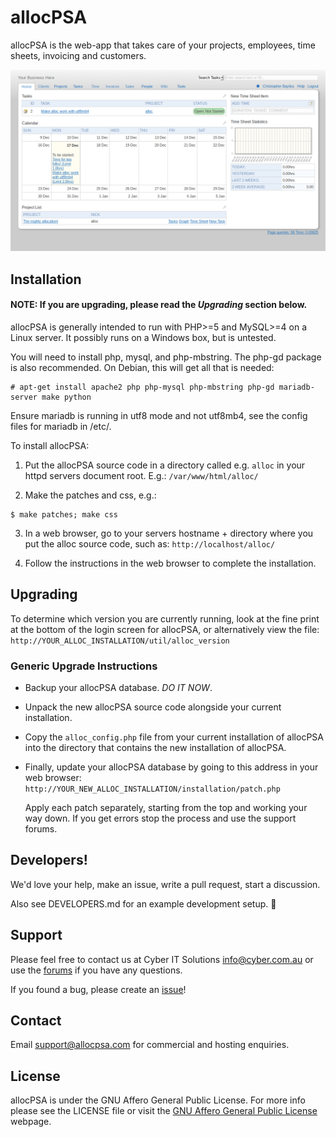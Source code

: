 # allocPSA
allocPSA is the web-app that takes care of your projects, employees,
time sheets, invoicing and customers.

<img src="/images/alloc-screenshot.png?raw=true" alt="alloc screenshot">

## Installation

#### NOTE: If you are upgrading, please read the _Upgrading_ section below.

allocPSA is generally intended to run with PHP>=5 and MySQL>=4 on a
Linux server. It possibly runs on a Windows box, but is untested.

You will need to install php, mysql, and php-mbstring. The php-gd
package is also recommended. On Debian, this will get all that is
needed:

```
# apt-get install apache2 php php-mysql php-mbstring php-gd mariadb-server make python
```

Ensure mariadb is running in utf8 mode and not utf8mb4, see the config
files for mariadb in /etc/.

To install allocPSA:

1) Put the allocPSA source code in a directory called e.g. `alloc` in your
httpd servers document root. E.g.: `/var/www/html/alloc/`

2) Make the patches and css, e.g.:

```
$ make patches; make css
```

3) In a web browser, go to your servers hostname + directory where you put the
alloc source code, such as: `http://localhost/alloc/`

4) Follow the instructions in the web browser to complete the installation.

## Upgrading

To determine which version you are currently running, look at the fine print at
the bottom of the login screen for allocPSA, or alternatively view the file:
`http://YOUR_ALLOC_INSTALLATION/util/alloc_version`

### Generic Upgrade Instructions

- Backup your allocPSA database. _DO IT NOW_.
- Unpack the new allocPSA source code alongside your current installation.
- Copy the `alloc_config.php` file from your current installation of
  allocPSA into the directory that contains the new installation of allocPSA.

- Finally, update your allocPSA database by going to this address in your web
  browser: `http://YOUR_NEW_ALLOC_INSTALLATION/installation/patch.php`

  Apply each patch separately, starting from the top and working your way
  down. If you get errors stop the process and use the support forums.

## Developers!

We'd love your help, make an issue, write a pull request, start a
discussion.

Also see DEVELOPERS.md for an example development setup. 🙂

## Support

Please feel free to contact us at Cyber IT Solutions
[info@cyber.com.au](mailto:info@cyber.com.au) or use the
[forums](http://sourceforge.net/p/allocpsa/discussion/) if you have
any questions.

If you found a bug, please create an
[issue](https://github.com/cyberitsolutions/alloc/issues/new)!

## Contact

Email [support@allocpsa.com](mailto:support@allocpsa.com) for
commercial and hosting enquiries.

## License

allocPSA is under the GNU Affero General Public License. For more info
please see the LICENSE file or visit the [GNU Affero General Public
License](http://www.gnu.org/licenses/agpl-3.0.en.html) webpage.
